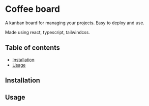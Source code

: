 # Coffee board

A kanban board for managing your projects. Easy to deploy and use.

Made using react, typescript, tailwindcss.

## Table of contents

- [Installation](#installation)
- [Usage](#usage)

## Installation

## Usage
